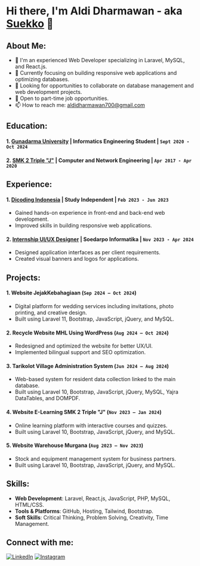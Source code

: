 # Hi there, I'm Aldi Dharmawan - aka [Suekko](https://www.instagram.com/dharmawan.aldi/) 👋

## About Me:
- 🔭 I'm an experienced Web Developer specializing in Laravel, MySQL, and React.js.
- 🌱 Currently focusing on building responsive web applications and optimizing databases.
- 👯 Looking for opportunities to collaborate on database management and web development projects.
- 💼 Open to part-time job opportunities.
- 📫 How to reach me: aldidharmawan700@gmail.com

## Education:
#### 1. [Gunadarma University](https://gunadarma.ac.id/) | Informatics Engineering Student | `Sept 2020 - Oct 2024`
#### 2. [SMK 2 Triple "J"](http://smk2tj.mysch.id/) | Computer and Network Engineering | `Apr 2017 - Apr 2020`

## Experience:
#### 1. [Dicoding Indonesia]() | Study Independent | `Feb 2023 - Jun 2023`
   - Gained hands-on experience in front-end and back-end web development.
   - Improved skills in building responsive web applications.

#### 2. [Internship UI/UX Designer]() | Soedarpo Informatika | `Nov 2023 - Apr 2024`
   - Designed application interfaces as per client requirements.
   - Created visual banners and logos for applications.

## Projects:
#### 1. **Website JejakKebahagiaan** (`Sep 2024 – Oct 2024`)
   - Digital platform for wedding services including invitations, photo printing, and creative design.
   - Built using Laravel 11, Bootstrap, JavaScript, jQuery, and MySQL.

#### 2. **Recycle Website MHL Using WordPress** (`Aug 2024 – Oct 2024`)
   - Redesigned and optimized the website for better UX/UI.
   - Implemented bilingual support and SEO optimization.

#### 3. **Tarikolot Village Administration System** (`Jun 2024 – Aug 2024`)
   - Web-based system for resident data collection linked to the main database.
   - Built using Laravel 10, Bootstrap, JavaScript, jQuery, MySQL, Yajra DataTables, and DOMPDF.

#### 4. **Website E-Learning SMK 2 Triple "J"** (`Nov 2023 – Jan 2024`)
   - Online learning platform with interactive courses and quizzes.
   - Built using Laravel 10, Bootstrap, JavaScript, jQuery, and MySQL.

#### 5. **Website Warehouse Murgana** (`Aug 2023 – Nov 2023`)
   - Stock and equipment management system for business partners.
   - Built using Laravel 10, Bootstrap, JavaScript, jQuery, and MySQL.

## Skills:
- **Web Development**: Laravel, React.js, JavaScript, PHP, MySQL, HTML/CSS.
- **Tools & Platforms**: GitHub, Hosting, Tailwind, Bootstrap.
- **Soft Skills**: Critical Thinking, Problem Solving, Creativity, Time Management.

## Connect with me:
[![LinkedIn](https://img.shields.io/badge/LinkedIn-Profile-blue)](https://www.linkedin.com/in/aldi-dharmawan-4b76a9221/)
[![Instagram](https://img.shields.io/badge/Instagram-Profile-red)](https://www.instagram.com/dharmawan.aldi/)


